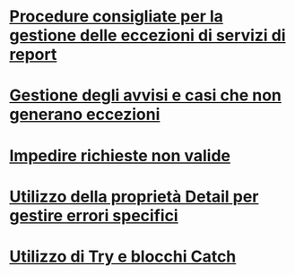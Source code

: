 # [Procedure consigliate per la gestione delle eccezioni di servizi di report](best-practices-for-reporting-services-exception-handling.md)
# [Gestione degli avvisi e casi che non generano eccezioni](handling-warnings-and-cases-that-do-not-cause-exceptions.md)
# [Impedire richieste non valide](preventing-invalid-requests.md)
# [Utilizzo della proprietà Detail per gestire errori specifici](using-the-detail-property-to-handle-specific-errors.md)
# [Utilizzo di Try e blocchi Catch](using-try-and-catch-blocks.md)
